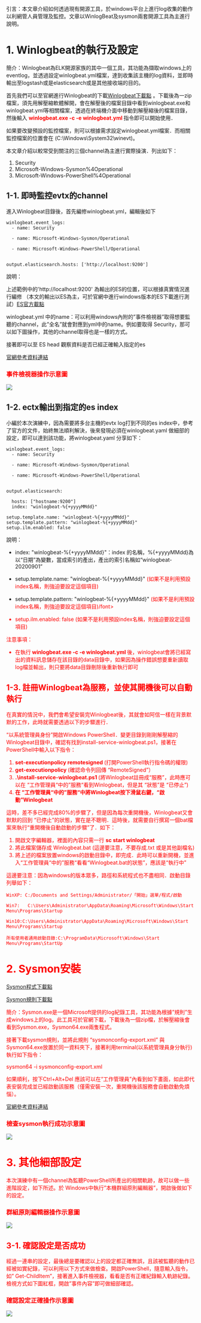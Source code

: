 引言：本文章介紹如何透過現有開源工具，於windows平台上進行log收集的動作以利網管人員管理及監控。文章以WinlogBeat及sysmon兩套開源工具為主進行說明。

# 1. Winlogbeat的執行及設定  

簡介：Winlogbeat為ELK開源家族的其中一個工具，其功能為擷取windows上的eventlog，並透過設定winlogbeat.yml檔案，達到收集該主機的log資料，並即時輸出至logstash或是elasticsearch或是其他接收端的目的。

首先我們可以至官網進行Winlogbeat的下載[Winlogbeat下載點](https://www.elastic.co/downloads/beats/winlogbeat-oss) 。下載後為一zip檔案，須先用解壓縮軟體解開，會在解壓後的檔案目錄中看到winlogbeat.exe和winlogbeat.yml等相關檔案，透過在終端機介面中移動到解壓縮後的檔案目錄，然後輸入  <font color="red"><b>  winlogbeat.exe -c -e winlogbeat.yml  </b></font>指令即可以開始使用．

如果要改變預設的監控檔案，則可以根據需求設定winlogbeat.yml檔案．而相關監控檔案的位置會在
(C:\Windows\System32\winevt)。

本文章介紹以較常受到關注的三個channel為主進行實際操演．列出如下：

1. 	Security
2.	Microsoft-Windows-Sysmon%4Operational
3.	Microsoft-Windows-PowerShell%4Operational



## 1-1. 即時監控evtx的channel

進入Winlogbeat目錄後，首先編修winlogbeat.yml，編輯後如下

	winlogbeat.event_logs:
	  - name: Security

	  - name: Microsoft-Windows-Sysmon/Operational

	  - name: Microsoft-Windows-PowerShell/Operational
	
	
	output.elasticsearch.hosts: ['http://localhost:9200']

說明：

上述範例中的'http://localhost:9200' 為輸出的ES的位置，可以根據真實情況進行編修 （本文的輸出以ES為主，可於官網中進行windows版本的ES下載進行測試）[ES官方載點](https://www.elastic.co/downloads/elasticsearch)

winlogbeat.yml 中的name：可以利用windows內附的”事件檢視器”取得想要監聽的channel，此”全名”就會對應到yml中的name。例如要取得 Security，那可以如下圖操作，其他的channel取得也是一樣的方式。

接著即可以至 ES head 觀察資料是否已經正確輸入指定的es

[官網參考資料連結](https://www.elastic.co/guide/en/beats/winlogbeat/current/reading-from-evtx.html)

### <font color="red">事件檢視器操作示意圖</font>
![](https://github.com/shwang362000/ESM/blob/master/Document/ESM_Install/images/%E4%BA%8B%E4%BB%B6%E6%AA%A2%E8%A6%96%E5%99%A8%E6%93%8D%E4%BD%9C%E7%A4%BA%E6%84%8F%E5%9C%96.png)


## 1-2. ectx輸出到指定的es index
小編於本次演練中，因為需要將多台主機的evtx log打到不同的es index中，參考了官方的文件，始終無法順利解決，後來發現必須在winlogbeat.yaml 做細部的設定，即可以達到該功能，將winlogbeat.yaml 分享如下：

	winlogbeat.event_logs:
	  - name: Security

	  - name: Microsoft-Windows-Sysmon/Operational

	  - name: Microsoft-Windows-PowerShell/Operational
	
	
	output.elasticsearch:
	
	  hosts: ["hostname:9200"]
	  index: "winlogbeat-%{+yyyyMMdd}"
	
	setup.template.name: "winlogbeat-%{+yyyyMMdd}"
	setup.template.pattern: "winlogbeat-%{+yyyyMMdd}"
	setup.ilm.enabled: false

說明：

* index: "winlogbeat-%{+yyyyMMdd}"：index 的名稱，%{+yyyyMMdd}為以“日期”為變數，當成索引的產出，產出的索引名稱如“winlogbeat-20200901”

* setup.template.name: "winlogbeat-%{+yyyyMMdd}"   <font color="red">(如果不是利用預設index名稱，則強迫要設定這個項目)</font>

* setup.template.pattern: "winlogbeat-%{+yyyyMMdd}" <font color="red">(如果不是利用預設index名稱，則強迫要設定這個項目)/font>

* setup.ilm.enabled: false     <font color="red">(如果不是利用預設index名稱，則強迫要設定這個項目)</font>
	
注意事項：

* 在執行<font color="red"><b>  winlogbeat.exe -c -e winlogbeat.yml  </b></font>後，winlogbeat會將已經寫出的資料訊息儲存在該目錄的data目錄中，如果因為操作錯誤想要重新讀取log檔並輸出，則只要將data目錄刪除後重新執行即可



## 1-3. 註冊Winlogbeat為服務，並使其開機後可以自動執行
在真實的情況中，我們會希望安裝完Winlogbeat後，其就會如阿信一樣在背景默默的工作，此時就需要透過以下的步驟進行．

“以系統管理員身份”開啟Windows PowerShell．變更目錄到剛剛解壓縮的Winlogbeat目錄中，確認有找到install-service-winlogbeat.ps1，接著在PowerShell中輸入以下指令：

1. 	<b> set-executionpolicy remotesigned </b> (打開PowerShell執行指令碼的權限)
2.	<b> get-executionpolicy </b> (確認命令列回傳 “RemoteSigned”）
3.	<b> .\install-service-winlogbeat.ps1 </b> (將Winlogbeat註冊成“服務”，此時應可以在 “工作管理員“中的”服務“看到Winlogbeat，但是其 “狀態”是 “已停止”)
4.	<b>在 “工作管理員“中的”服務“中將Winlogbeat按下滑鼠右鍵，“啟動”Winlogbeat </b>

這時，差不多已經完成80%的步驟了，但是因為每次重開機後，Winlogbeat又會默默的回到 “已停止”的狀態，實在是不聰明．這時後，就需要自行撰寫一個bat檔案來執行“重開機後自動啟動的步驟”了．如下：

1. 	開啟文字編輯器，裡面的內容只需一行  <font color="red"><b> sc start winlogbeat </b></font>
2.	將此檔案儲存成 Winlogbeat.bat (這邊要注意，不要存成.txt 或是其他副檔名)
3.	將上述的檔案放置windows的啟動目錄中，即完成．此時可以重新開機，並進入“工作管理員“中的”服務“看看“Winlogbeat.bat的狀態”，應該是“執行中”

這邊要注意：因為windows的版本眾多，路徑和系統程式也不盡相同．啟動目錄列舉如下：


	WinXP: C:/Documents and Settings/Administrator/「開始」選單/程式/啟動

	Win7:   C:\Users\Administrator\AppData\Roaming\Microsoft\Windows\Start Menu\Programs\Startup

	Win10:C:\Users\Administrator\AppData\Roaming\Microsoft\Windows\Start Menu\Programs\Startup

	所有使用者通用啟動目錄:C:\ProgramData\Microsoft\Windows\Start Menu\Programs\StartUp
	



# 2. Sysmon安裝 

[Sysmon程式下載點](https://download.sysinternals.com/files/Sysmon.zip)

[Sysmon規則下載點](https://github.com/SwiftOnSecurity/sysmon-config)

簡介：Sysmon.exe是一個Microsoft提供的log紀錄工具，其功能為根據”規則”生成windows上的log。此工具可於官網下載，下載後為一個zip檔，於解壓縮後會看到Sysmon.exe，Sysmon64.exe兩隻程式。

接著下載sysmon規則，並將此規則 “sysmonconfig-export.xml” 與 Sysmon64.exe放置於同一資料夾下，接著利用terminal(以系統管理員身分執行)執行如下指令：

sysmon64 -i sysmonconfig-export.xml 

如果順利，按下Ctrl+Alt+Del 應該可以在“工作管理員”內看到如下畫面，如此即代表安裝完成並已經啟動該服務（僅需安裝一次，重開機後該服務會自動啟動免煩惱）。

[官網參考資料連結](https://docs.microsoft.com/en-us/sysinternals/downloads/sysmon)



### <font color="red">檢查sysmon執行成功示意圖</font>
![](https://github.com/shwang362000/ESM/blob/master/Document/ESM_Install/images/%E6%AA%A2%E6%9F%A5sysmon%E5%9F%B7%E8%A1%8C%E6%88%90%E5%8A%9F%E7%A4%BA%E6%84%8F%E5%9C%96.png
)




# 3. 其他細部設定

本次演練中有一個channel為監聽PowerShell所產出的相關軌跡，故可以做一些進階設定，如下所述。於 Windows中執行”本機群組原則編輯器”，開啟後做如下的設定。


### <font color="red">群組原則編輯器操作示意圖</font>
![](https://github.com/shwang362000/ESM/blob/master/Document/ESM_Install/images/%E7%BE%A4%E7%B5%84%E5%8E%9F%E5%89%87%E7%B7%A8%E8%BC%AF%E5%99%A8%E6%93%8D%E4%BD%9C%E7%A4%BA%E6%84%8F%E5%9C%96.png)


## 3-1. 確認設定是否成功 

經過一連串的設定，最後總是要確認以上的設定都正確無誤，且該被監聽的動作已經被如實紀錄，可以利用以下方式來做檢查。開啟PowerShell，隨意輸入指令，如” Get-ChildItem”，接著進入事件檢視器，看看是否有正確紀錄輸入軌跡紀錄。檢視方式如下圖紅框，開啟”事件內容”即可做細部確認。

### <font color="red">確認設定正確操作示意圖</font>
![](https://github.com/shwang362000/ESM/blob/master/Document/ESM_Install/images/%E7%A2%BA%E8%AA%8D%E8%A8%AD%E5%AE%9A%E6%AD%A3%E7%A2%BA%E6%93%8D%E4%BD%9C%E7%A4%BA%E6%84%8F%E5%9C%96.png)

